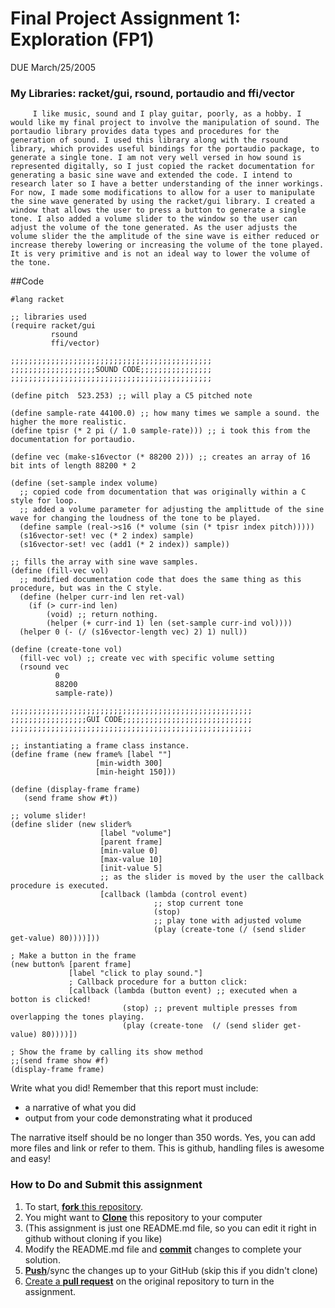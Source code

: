 # Final Project Assignment 1: Exploration (FP1)
DUE March/25/2005

### My Libraries: racket/gui, rsound, portaudio and ffi/vector

         I like music, sound and I play guitar, poorly, as a hobby. I would like my final project to involve the manipulation of sound. The portaudio library provides data types and procedures for the generation of sound. I used this library along with the rsound library, which provides useful bindings for the portaudio package, to generate a single tone. I am not very well versed in how sound is represented digitally, so I just copied the racket documentation for generating a basic sine wave and extended the code. I intend to research later so I have a better understanding of the inner workings. For now, I made some modifications to allow for a user to manipulate the sine wave generated by using the racket/gui library. I created a window that allows the user to press a button to generate a single tone. I also added a volume slider to the window so the user can adjust the volume of the tone generated. As the user adjusts the volume slider the the amplitude of the sine wave is either reduced or increase thereby lowering or increasing the volume of the tone played. It is very primitive and is not an ideal way to lower the volume of the tone.


##Code

```
#lang racket

;; libraries used
(require racket/gui
         rsound
         ffi/vector)

;;;;;;;;;;;;;;;;;;;;;;;;;;;;;;;;;;;;;;;;;;;;;
;;;;;;;;;;;;;;;;;;;SOUND CODE;;;;;;;;;;;;;;;;
;;;;;;;;;;;;;;;;;;;;;;;;;;;;;;;;;;;;;;;;;;;;;

(define pitch  523.253) ;; will play a C5 pitched note

(define sample-rate 44100.0) ;; how many times we sample a sound. the higher the more realistic.
(define tpisr (* 2 pi (/ 1.0 sample-rate))) ;; i took this from the documentation for portaudio.

(define vec (make-s16vector (* 88200 2))) ;; creates an array of 16 bit ints of length 88200 * 2

(define (set-sample index volume)
  ;; copied code from documentation that was originally within a C style for loop.
  ;; added a volume parameter for adjusting the amplittude of the sine wave for changing the loudness of the tone to be played.
  (define sample (real->s16 (* volume (sin (* tpisr index pitch)))))
  (s16vector-set! vec (* 2 index) sample)
  (s16vector-set! vec (add1 (* 2 index)) sample))

;; fills the array with sine wave samples.
(define (fill-vec vol)
  ;; modified documentation code that does the same thing as this procedure, but was in the C style.
  (define (helper curr-ind len ret-val)
    (if (> curr-ind len)
        (void) ;; return nothing.
        (helper (+ curr-ind 1) len (set-sample curr-ind vol))))
  (helper 0 (- (/ (s16vector-length vec) 2) 1) null))

(define (create-tone vol)
  (fill-vec vol) ;; create vec with specific volume setting
  (rsound vec
          0
          88200
          sample-rate))

;;;;;;;;;;;;;;;;;;;;;;;;;;;;;;;;;;;;;;;;;;;;;;;;;;;;;;
;;;;;;;;;;;;;;;;;GUI CODE;;;;;;;;;;;;;;;;;;;;;;;;;;;;;
;;;;;;;;;;;;;;;;;;;;;;;;;;;;;;;;;;;;;;;;;;;;;;;;;;;;;;

;; instantiating a frame class instance.
(define frame (new frame% [label ""]
                   [min-width 300]
                   [min-height 150]))

(define (display-frame frame)
   (send frame show #t))

;; volume slider!
(define slider (new slider%
                    [label "volume"]
                    [parent frame]
                    [min-value 0]
                    [max-value 10]
                    [init-value 5]
                    ;; as the slider is moved by the user the callback procedure is executed.
                    [callback (lambda (control event)
                                ;; stop current tone
                                (stop)
                                ;; play tone with adjusted volume
                                (play (create-tone (/ (send slider get-value) 80))))]))

; Make a button in the frame
(new button% [parent frame]
             [label "click to play sound."]
             ; Callback procedure for a button click:
             [callback (lambda (button event) ;; executed when a botton is clicked!
                         (stop) ;; prevent multiple presses from overlapping the tones playing.
                         (play (create-tone  (/ (send slider get-value) 80))))])

; Show the frame by calling its show method
;;(send frame show #f)
(display-frame frame)
```

Write what you did!
Remember that this report must include:

* a narrative of what you did
* output from your code demonstrating what it produced

The narrative itself should be no longer than 350 words. Yes, you can add more files and link or refer to them. This is github, handling files is awesome and easy!

### How to Do and Submit this assignment

1. To start, [**fork** this repository][forking].
1. You might want to [**Clone**][ref-clone] this repository to your computer
  2. (This assignment is just one README.md file, so you can edit it right in github without cloning if you like)
1. Modify the README.md file and [**commit**][ref-commit] changes to complete your solution.
1. [**Push**][ref-push]/sync the changes up to your GitHub (skip this if you didn't clone)
1. [Create a **pull request**][pull-request] on the original repository to turn in the assignment.

<!-- Links -->
[forking]: https://guides.github.com/activities/forking/
[ref-clone]: http://gitref.org/creating/#clone
[ref-commit]: http://gitref.org/basic/#commit
[ref-push]: http://gitref.org/remotes/#push
[pull-request]: https://help.github.com/articles/creating-a-pull-request
